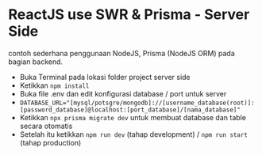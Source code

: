 # ReactJS use SWR & Prisma - Server Side
contoh sederhana penggunaan NodeJS, Prisma (NodeJS ORM) pada bagian backend.

- Buka Terminal pada lokasi folder project server side 
- Ketikkan `npm install`
- Buka file .env dan edit konfigurasi database / port untuk server
- ` DATABASE_URL="[mysql/potsgre/mongodb]://[username_database(root)]:[password_database]@localhost:[port_database]/[nama_database]" `
- Ketikkan `npx prisma migrate dev` untuk membuat database dan table secara otomatis
- Setelah itu ketikkan `npm run dev` (tahap development) / `npm run start` (tahap production)